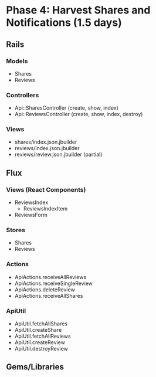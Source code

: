 # Phase 4: Harvest Shares and Notifications (1.5 days)

## Rails
### Models
* Shares
* Reviews

### Controllers
* Api::SharesController (create, show, index)
* Api::ReviewsController (create, show, index, destroy)

### Views
* shares/index.json.jbuilder
* reviews/index.json.jbuilder
* reviews/review.json.jbuilder (partial)

## Flux
### Views (React Components)
* ReviewsIndex
  - ReviewsIndexItem
* ReviewsForm

### Stores
* Shares
* Reviews

### Actions
* ApiActions.receiveAllReviews
* ApiActions.receiveSingleReview
* ApiActions.deleteReview
* ApiActions.receiveAllShares

### ApiUtil
* ApiUtil.fetchAllShares
* ApiUtil.createShare
* ApiUtil.fetchAllReviews
* ApiUtil.createReview
* ApiUtil.destroyReview

## Gems/Libraries
